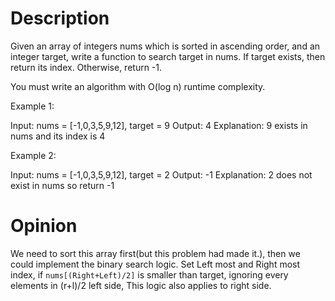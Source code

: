 # Description
Given an array of integers nums which is sorted in ascending order, and an integer target, write a function to search target in nums. If target exists, then return its index. Otherwise, return -1.

You must write an algorithm with O(log n) runtime complexity.


Example 1:

Input: nums = [-1,0,3,5,9,12], target = 9
Output: 4
Explanation: 9 exists in nums and its index is 4

Example 2:

Input: nums = [-1,0,3,5,9,12], target = 2
Output: -1
Explanation: 2 does not exist in nums so return -1

# Opinion

We need to sort this array first(but this problem had made it.), then we could implement the binary search logic. Set Left most and Right most index, if `nums[(Right+Left)/2]` is smaller than target, ignoring every elements in (r+l)/2 left side, This logic also applies to right side.
